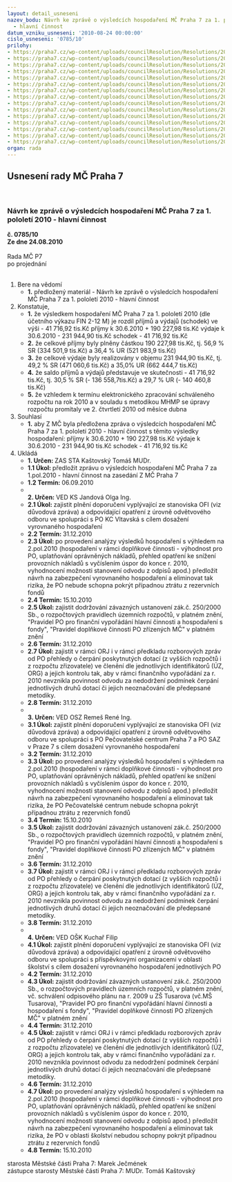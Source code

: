 ```yaml
---
layout: detail_usneseni
nazev_bodu: Návrh ke zprávě o výsledcích hospodaření MČ Praha 7 za 1. pololetí 2010
  - hlavní činnost
datum_vzniku_usneseni: '2010-08-24 00:00:00'
cislo_usneseni: '0785/10'
prilohy:
- https://praha7.cz/wp-content/uploads/councilResolution/Resolutions/20127/44-10-(1)2q2010radaplatn%c3%a1.doc
- https://praha7.cz/wp-content/uploads/councilResolution/Resolutions/20127/44-10-(2)fondy2q2010.doc
- https://praha7.cz/wp-content/uploads/councilResolution/Resolutions/20127/44-10-(3)inv_1_pololet%c3%ad__2010_platn%c3%a9.doc
- https://praha7.cz/wp-content/uploads/councilResolution/Resolutions/20127/44-10-(4)v%c3%bdsledky_hospoda%c5%99en%c3%ad_po_1_pololet%c3%ad_2010_-_tabulka_platn%c3%a1.doc
- https://praha7.cz/wp-content/uploads/councilResolution/Resolutions/20127/44-10-(5)rozbor_po_mimo_%c5%a1kol_za_1__pololet%c3%ad__2010.doc
- https://praha7.cz/wp-content/uploads/councilResolution/Resolutions/20127/44-10-(6.1)bilance610.xls
- https://praha7.cz/wp-content/uploads/councilResolution/Resolutions/20127/44-10-(6.2)v%c3%bddaje0610.xls
- https://praha7.cz/wp-content/uploads/councilResolution/Resolutions/20127/44-10-(6.3)p%c5%99%c3%adjmy0610.xls
- https://praha7.cz/wp-content/uploads/councilResolution/Resolutions/20127/44-10-(6.4)%c4%8derp%c3%a1n%c3%ad_kapit%c3%a1lov%c3%bdch_v%c3%bddaj%c5%af_za_1__pololet%c3%ad_2010.xls
- https://praha7.cz/wp-content/uploads/councilResolution/Resolutions/20127/44-10-(7)o%c5%a1k_rozbory_po_m%c5%a1_z%c5%a1_ii_q.doc
- https://praha7.cz/wp-content/uploads/councilResolution/Resolutions/20127/44-10-(8)ofi_po_z%c5%a1_a_m%c5%a1_2_q_2010.doc
- https://praha7.cz/wp-content/uploads/councilResolution/Resolutions/20127/44-10-(9.1)zhodnoceni_kc_vlt10.pdf
- https://praha7.cz/wp-content/uploads/councilResolution/Resolutions/20127/44-10-(9.2)zhodnocenipc10.pdf
- https://praha7.cz/wp-content/uploads/councilResolution/Resolutions/20127/44-10-(9.3)zhodnocen%c3%adsaz10.pdf
- https://praha7.cz/wp-content/uploads/councilResolution/Resolutions/20127/44-10-2q10zaa.doc
organ: rada
---
```

<div id="ucUsn_pList" class="usn">
	<span><h2>Usnesení rady MČ Praha 7 </h2>
<br></span><div class="standBody">
<span><h3>Návrh ke zprávě o výsledcích hospodaření MČ Praha 7 za 1. pololetí 2010 - hlavní činnost</h3></span><div class="center">
		<strong>č. 0785/10</strong><br>
	</div>
<div class="center">
		<strong>Ze dne 24.08.2010</strong><br><br>
	</div>Rada MČ P7<br> po projednání<br><br><ol>
<li>Bere na vědomí<ul><li>
<strong>1.</strong> předložený materiál - Návrh ke zprávě o výsledcích hospodaření MČ Praha 7 za 1. pololetí 2010 - hlavní činnost  </li></ul>
</li>
<li>Konstatuje,<ul>
<li>
<strong>1.</strong> že výsledkem hospodaření MČ Praha 7 za 1. pololetí 2010 (dle účetního výkazu FIN 2-12 M) je rozdíl příjmů a výdajů (schodek) ve výši             - 41 716,92 tis.Kč příjmy k 30.6.2010   	            +   190 227,98 tis.Kč                                                výdaje k 30.6.2010  	            -    231 944,90 tis.Kč                                                      schodek  	                                    -      41 716,92 tis.Kč     </li>
<li>
<strong>2.</strong> že celkové příjmy byly plněny částkou 190 227,98 tis.Kč, tj. 56,9 % SR (334 501,9 tis.Kč) a 36,4 % UR (521 983,9 tis.Kč) </li>
<li>
<strong>3.</strong> že celkové výdaje byly realizovány v objemu 231 944,90 tis.Kč, tj. 49,2 % SR (471 060,6 tis.Kč) a 35,0% UR (662 444,7 tis.Kč)</li>
<li>
<strong>4.</strong> že saldo příjmů a výdajů  představuje ve skutečnosti  - 41 716,92 tis.Kč, tj. 30,5 % SR (- 136 558,7tis.Kč) a 29,7 % UR (- 140 460,8 tis.Kč)</li>
<li>
<strong>5.</strong> že vzhledem  k  termínu elektronického zpracování schváleného rozpočtu na rok 2010 a v souladu s metodikou  MHMP se úpravy rozpočtu promítaly ve 2. čtvrtletí 2010 od měsíce dubna     </li>
</ul>
</li>
<li>Souhlasí<ul><li>
<strong>1.</strong> aby Z MČ byla předložena zpráva o výsledcích hospodaření MČ Praha 7 za 1. pololetí 2010 - hlavní činnost s těmito výsledky hospodaření:                                       příjmy k 30.6.2010   	+   190 227,98 tis.Kč                                                            výdaje k 30.6.2010  	-    231 944,90 tis.Kč                                                       schodek  	                       -      41 716,92 tis.Kč    </li></ul>
</li>
<li>Ukládá<ul>
<li>
<strong>1. Určen: </strong>ZAS STA Kaštovský Tomáš MUDr.</li>
<li>
<strong>1.1 Úkol: </strong>předložit zprávu o výsledcích hospodaření MČ Praha 7 za 1.pol.2010 - hlavní činnost na zasedání Z MČ Praha 7 </li>
<li>
<strong>1.2 Termín: </strong>06.09.2010</li>
<li>
<strong><br>2. Určen: </strong>VED KS Jandová Olga Ing.</li>
<li>
<strong>2.1 Úkol: </strong>zajistit plnění doporučení vyplývající ze stanoviska OFI (viz důvodová zpráva) a odpovídající opatření z úrovně odvětvového odboru ve spolupráci s PO KC Vltavská s cílem dosažení vyrovnaného hospodaření</li>
<li>
<strong>2.2 Termín: </strong>31.12.2010</li>
<li>
<strong>2.3 Úkol: </strong>po provedení analýzy výsledků hospodaření s výhledem na 2.pol.2010 (hospodaření v rámci doplňkové činnosti - výhodnost pro PO, uplatňování oprávněných nákladů, přehled opatření ke snížení provozních nákladů s vyčíslením úspor do konce r. 2010, vyhodnocení  možnosti  stanovení odvodu z odpisů apod.) předložit návrh na zabezpečení vyrovnaného hospodaření a eliminovat tak rizika, že PO nebude schopna pokrýt případnou ztrátu z rezervních fondů</li>
<li>
<strong>2.4 Termín: </strong>15.10.2010</li>
<li>
<strong>2.5 Úkol: </strong>zajistit dodržování závazných ustanovení zák.č. 250/2000 Sb., o rozpočtových pravidlech územních rozpočtů, v platném znění, "Pravidel PO pro finanční vypořádání hlavní činnosti a hospodaření s fondy", "Pravidel doplňkové činnosti PO zřízených MČ" v platném znění </li>
<li>
<strong>2.6 Termín: </strong>31.12.2010</li>
<li>
<strong>2.7 Úkol: </strong>zajistit v rámci ORJ i v rámci předkladu rozborových zpráv od PO přehledy o čerpání poskytnutých dotací (z vyšších rozpočtů i z rozpočtu zřizovatele)  ve členění dle jednotlivých identifikátorů (ÚZ, ORG) a jejich kontrolu tak, aby v rámci finančního vypořádání za r. 2010 nevznikla povinnost odvodu za nedodržení podmínek čerpání jednotlivých druhů dotací či jejich neoznačování dle předepsané metodiky.</li>
<li>
<strong>2.8 Termín: </strong>31.12.2010</li>
<li>
<strong><br>3. Určen: </strong>VED OSZ Remeš René Ing.</li>
<li>
<strong>3.1 Úkol: </strong>zajistit plnění doporučení vyplývající ze stanoviska OFI (viz důvodová zpráva) a odpovídající opatření z úrovně odvětvového odboru ve spolupráci s PO Pečovatelské centrum Praha 7 a PO SAZ v Praze 7  s cílem dosažení vyrovnaného hospodaření</li>
<li>
<strong>3.2 Termín: </strong>31.12.2010</li>
<li>
<strong>3.3 Úkol: </strong>po provedení analýzy výsledků hospodaření s výhledem na 2.pol.2010 (hospodaření v rámci doplňkové činnosti - výhodnost pro PO, uplatňování oprávněných nákladů, přehled opatření ke snížení provozních nákladů s vyčíslením úspor do konce r. 2010, vyhodnocení  možnosti  stanovení odvodu z odpisů apod.) předložit návrh na zabezpečení vyrovnaného hospodaření a eliminovat tak rizika, že PO Pečovatelské centrum  nebude schopna pokrýt případnou ztrátu z rezervních fondů</li>
<li>
<strong>3.4 Termín: </strong>15.10.2010</li>
<li>
<strong>3.5 Úkol: </strong>zajistit dodržování závazných ustanovení zák.č. 250/2000 Sb., o rozpočtových pravidlech územních rozpočtů, v platném znění, "Pravidel PO pro finanční vypořádání hlavní činnosti a hospodaření s fondy", "Pravidel doplňkové činnosti PO zřízených MČ" v platném znění </li>
<li>
<strong>3.6 Termín: </strong>31.12.2010</li>
<li>
<strong>3.7 Úkol: </strong>zajistit v rámci ORJ i v rámci předkladu rozborových zpráv od PO přehledy o čerpání poskytnutých dotací (z vyšších rozpočtů i z rozpočtu zřizovatele)  ve členění dle jednotlivých identifikátorů (ÚZ, ORG) a jejich kontrolu tak, aby v rámci finančního vypořádání za r. 2010 nevznikla povinnost odvodu za nedodržení podmínek čerpání jednotlivých druhů dotací či jejich neoznačování dle předepsané metodiky.</li>
<li>
<strong>3.8 Termín: </strong>31.12.2010</li>
<li>
<strong><br>4. Určen: </strong>VED OŠK Kuchař Filip</li>
<li>
<strong>4.1 Úkol: </strong>zajistit plnění doporučení vyplývající ze stanoviska OFI (viz důvodová zpráva) a odpovídající opatření z úrovně odvětvového odboru ve spolupráci s příspěvkovými organizacemi v oblasti školství  s cílem dosažení vyrovnaného hospodaření jednotlivých PO</li>
<li>
<strong>4.2 Termín: </strong>31.12.2010</li>
<li>
<strong>4.3 Úkol: </strong>zajistit dodržování závazných ustanovení zák.č. 250/2000 Sb., o rozpočtových pravidlech územních rozpočtů, v platném znění, vč. schválení odpisového plánu na r. 2009 u ZŠ Tusarova (vč.MŠ Tusarova), "Pravidel PO pro finanční vypořádání hlavní činnosti a hospodaření s fondy", "Pravidel doplňkové činnosti PO zřízených MČ" v platném znění</li>
<li>
<strong>4.4 Termín: </strong>31.12.2010</li>
<li>
<strong>4.5 Úkol: </strong>zajistit v rámci ORJ i v rámci předkladu rozborových zpráv od PO přehledy o čerpání poskytnutých dotací (z vyšších rozpočtů i z rozpočtu zřizovatele)  ve členění dle jednotlivých identifikátorů (ÚZ, ORG) a jejich kontrolu tak, aby v rámci finančního vypořádání za r. 2010 nevznikla povinnost odvodu za nedodržení podmínek čerpání jednotlivých druhů dotací či jejich neoznačování dle předepsané metodiky.</li>
<li>
<strong>4.6 Termín: </strong>31.12.2010</li>
<li>
<strong>4.7 Úkol: </strong>po provedení analýzy výsledků hospodaření s výhledem na 2.pol.2010 (hospodaření v rámci doplňkové činnosti - výhodnost pro PO, uplatňování oprávněných nákladů, přehled opatření ke snížení provozních nákladů s vyčíslením úspor do konce r. 2010, vyhodnocení  možnosti  stanovení odvodu z odpisů apod.) předložit návrh na zabezpečení vyrovnaného hospodaření a eliminovat tak rizika, že PO v oblasti školství nebudou schopny  pokrýt případnou ztrátu z rezervních fondů</li>
<li>
<strong>4.8 Termín: </strong>15.10.2010</li>
</ul>
</li>
</ol>starosta Městské části Praha 7: Marek Ječmének<br>zástupce starosty Městské části Praha 7: MUDr. Tomáš Kaštovský 
</div>
</div>